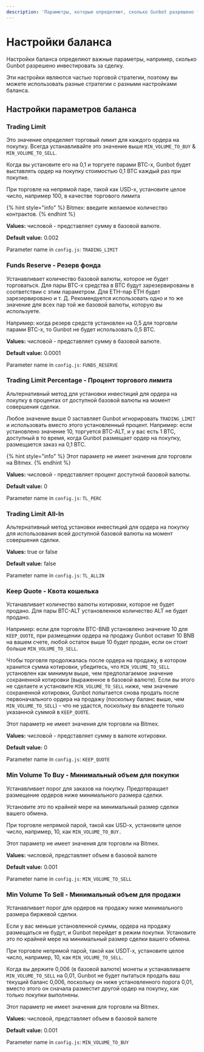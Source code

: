 ```yaml
---
description: 'Параметры, которые определяют, сколько Gunbot разрешено тратить.'
---
```


# Настройки баланса

Настройки баланса определяют важные параметры, например, сколько Gunbot разрешено инвестировать за сделку.

Эти настройки являются частью торговой стратегии, поэтому вы можете использовать разные стратегии с разными настройками баланса.

## Настройки параметров баланса <a id="balance-settings-parameters"></a>

### Trading Limit <a id="trading-limit"></a>

Это значение определяет торговый лимит для каждого ордера на покупку. Всегда устанавливайте это значение выше `MIN_VOLUME_TO_BUY` & `MIN_VOLUME_TO_SELL`.

Когда вы установите его на 0,1 и торгуете парами BTC-x, Gunbot будет выставлять ордер на покупку стоимостью 0,1 BTC каждый раз при покупке.

При торговле на непрямой паре, такой как USD-x, установите целое число, например 100, в качестве торгового лимита

{% hint style="info" %}
Bitmex: введите желаемое количество контрактов.
{% endhint %}

**Values:** числовой - представляет сумму в базовой валюте.

**Default value:** 0.002

Parameter name in `config.js`: `TRADING_LIMIT`

### Funds Reserve - Резерв фонда <a id="funds-reserve"></a>

Устанавливает количество базовой валюты, которое не будет торговаться. Для пары BTC-x средства в BTC будут зарезервированы в соответствии с этим параметром. Для ETH-пар ETH будет зарезервировано и т. Д. Рекомендуется использовать одно и то же значение для всех пар той же базовой валюты, которую вы используете.

Например: когда резерв средств установлен на 0,5 для торговли парами BTC-x, то Gunbot не будет использовать 0,5 BTC.

**Values:** числовой - представляет сумму в базовой валюте.

**Default value:** 0.0001

Parameter name in `config.js`: `FUNDS_RESERVE`

### Trading Limit Percentage - Процент торгового лимита

Альтернативный метод для установки инвестиций для ордера на покупку в процентах от доступной базовой валюты на момент совершения сделки.

Любое значение выше 0 заставляет Gunbot игнорировать `TRADING_LIMIT` и использовать вместо этого установленный процент. Например: если установлено значение 10, торгуется BTC-ALT, и у вас есть 1 BTC, доступный в то время, когда Gunbot размещает ордер на покупку, размещается заказ на 0,1 BTC.

{% hint style="info" %}
Этот параметр не имеет значения для торговли на Bitmex.
{% endhint %}

**Values:** числовой - представляет процент доступной базовой валюты.

**Default value:** 0

Parameter name in `config.js`: `TL_PERC`

### Trading Limit All-In <a id="trading-limit-all-in"></a>

Альтернативный метод установки инвестиций для ордера на покупку для использования всей доступной базовой валюты на момент совершения сделки.

**Values:** true or false

**Default value:** false

Parameter name in `config.js`: `TL_ALLIN`

### Keep Quote - Квота кошелька <a id="keep-quote"></a>

Устанавливает количество валюты котировки, которое не будет продано. Для пары BTC-ALT установленное количество ALT не будет продано.

Например: если для торговли BTC-BNB установлено значение 10 для `KEEP_QUOTE`, при размещении ордера на продажу Gunbot оставит 10 BNB на вашем счете, любой остаток выше 10 будет продан, если он стоит больше `MIN_VOLUME_TO_SELL`.

Чтобы торговля продолжалась после ордера на продажу, в котором хранится сумма котировки, убедитесь, что `MIN_VOLUME_TO_SELL` установлен как минимум выше, чем предполагаемое значение сохраненной котировки \(выраженное в базовой валюте\). Если вы этого не сделаете и установите `MIN_VOLUME_TO_SELL` ниже, чем значение сохраненной котировки, Gunbot попытается снова продать после первоначального ордера на продажу \(поскольку баланс выше, чем `MIN_VOLUME_TO_SELL`\) - что не удастся, поскольку вы владеете только указанной суммой в `KEEP_QUOTE`.

Этот параметр не имеет значения для торговли на Bitmex.

**Values:** числовой - представляет сумму в валюте котировки.

**Default value:** 0

Parameter name in `config.js`: `KEEP_QUOTE`

### Min Volume To Buy - Минимальный объем для покупки <a id="min-volume-to-buy"></a>

Устанавливает порог для заказов на покупку. Предотвращает размещение ордеров ниже минимального размера сделки.

Установите это по крайней мере на минимальный размер сделки вашего обмена.

При торговле непрямой парой, такой как USD-x, установите целое число, например, 10, как `MIN_VOLUME_TO_BUY.`

Этот параметр не имеет значения для торговли на Bitmex.

**Values:** числовой, представляет объем в базовой валюте

**Default value:** 0.001

Parameter name in `config.js`: `MIN_VOLUME_TO_SELL`

### Min Volume To Sell - Минимальный объем для продажи <a id="min-volume-to-sell"></a>

Устанавливает порог для ордеров на продажу ниже минимального размера биржевой сделки.

Если у вас меньше установленной суммы, ордера на продажу размещаться не будут, и Gunbot перейдет в режим покупки. Установите это по крайней мере на минимальный размер сделки вашего обмена.

При торговле непрямой парой, такой как USDT-x, установите целое число, например, 10, как `MIN_VOLUME_TO_SELL`.

Когда вы держите 0,006 \(в базовой валюте\) монеты и устанавливаете `MIN_VOLUME_TO_SELL` на 0,01, Gunbot не будет пытаться продать ваш текущий баланс 0,006, поскольку он ниже установленного порога 0,01, вместо этого он сначала разместит другой ордер на покупку, как только покупки выполнены.

Этот параметр не имеет значения для торговли на Bitmex.

**Values:** числовой, представляет объем в базовой валюте

**Default value:** 0.001

Parameter name in `config.js`: `MIN_VOLUME_TO_BUY`

